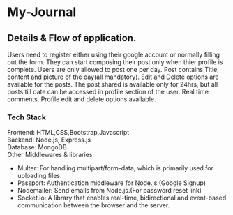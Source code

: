 # My-Journal

## Details & Flow of application.

Users need to register either using their google account or normally filling out the form.
They can start composing their post only when thier profile is complete.
Users are only allowed to post one per day.
Post contains Title, content and picture of the day(all mandatory).
Edit and Delete options are available for the posts.
The post shared is available only for 24hrs, but all posts till date can be accessed in profile section of the user.
Real time comments.
Profile edit and delete options available.

### Tech Stack

Frontend: HTML,CSS,Bootstrap,Javascript
<br>
Backend: Node.js, Express.js
<br>
Database: MongoDB
<br>
Other Middlewares & libraries: 
<ul>
<li>
  Multer: For handling multipart/form-data, which is primarily used for uploading files.
  </li>
  <li>
  Passport: Authentication middleware for Node.js.(Google Signup)
  </li>
  <li>
  Nodemailer: Send emails from Node.js.(For password reset link)
  </li>
   <li>
  Socket.io:  A library that enables real-time, bidirectional and event-based communication between the browser and the server.
  </li>
  

</ul>

